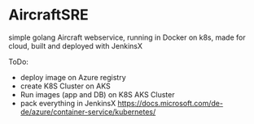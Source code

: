 # AircraftSRE
simple golang Aircraft webservice, running in Docker on k8s, made for cloud, built and deployed with JenkinsX

ToDo:
- deploy image on Azure registry
- create K8S Cluster on AKS
- Run images (app and DB) on K8S AKS Cluster  
- pack everything in JenkinsX 
https://docs.microsoft.com/de-de/azure/container-service/kubernetes/
